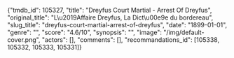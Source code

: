 {"tmdb_id": 105327, "title": "Dreyfus Court Martial - Arrest Of Dreyfus", "original_title": "L\u2019Affaire Dreyfus, La Dict\u00e9e du bordereau", "slug_title": "dreyfus-court-martial-arrest-of-dreyfus", "date": "1899-01-01", "genre": "", "score": "4.6/10", "synopsis": "", "image": "/img/default-cover.png", "actors": [], "comments": [], "recommandations_id": [105338, 105332, 105333, 105331]}